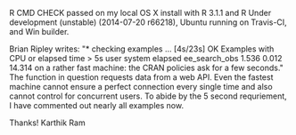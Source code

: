 R CMD CHECK passed on my local OS X install with R 3.1.1 and R Under development (unstable) (2014-07-20 r66218), Ubuntu running on Travis-CI, and Win builder.

Brian Ripley writes: "* checking examples … [4s/23s] OK
Examples with CPU or elapsed time > 5s
                user system elapsed
ee_search_obs 1.536  0.012  14.314 on a rather fast machine: the CRAN policies ask for a few seconds." The function in question requests data from a web API. Even the fastest machine cannot ensure a perfect connection every single time and also cannot control for concurrent users. To abide by the 5 second requriement, I have commented out nearly all examples now.

Thanks! Karthik Ram